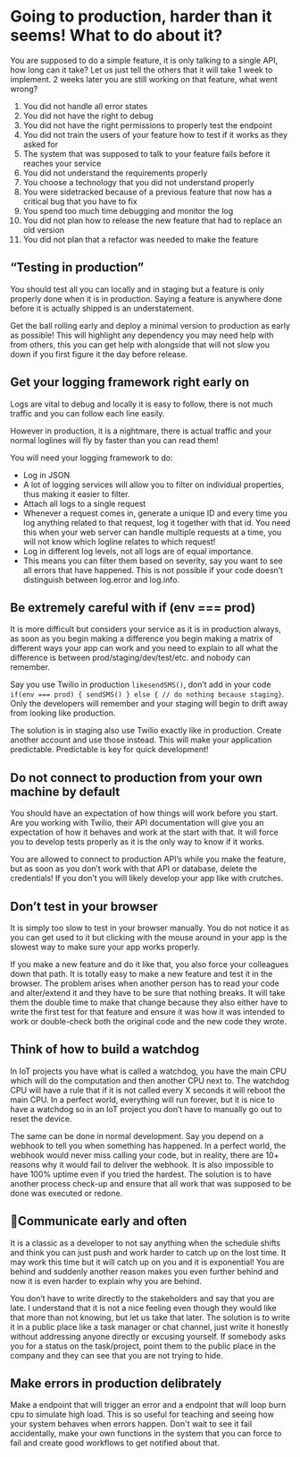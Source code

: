 # Going to production, harder than it seems! What to do about it?

You are supposed to do a simple feature, it is only talking to a single API, how long can it take? Let us just tell the others that it will take 1 week to implement. 2 weeks later you are still working on that feature, what went wrong?

1. You did not handle all error states
2. You did not have the right to debug
3. You did not have the right permissions to properly test the endpoint
4. You did not train the users of your feature how to test if it works as they asked for
5. The system that was supposed to talk to your feature fails before it reaches your service
6. You did not understand the requirements properly
7. You choose a technology that you did not understand properly
8. You were sidetracked because of a previous feature that now has a critical bug that you have to fix
9. You spend too much time debugging and monitor the log
10. You did not plan how to release the new feature that had to replace an old version
11. You did not plan that a refactor was needed to make the feature

## “Testing in production”

You should test all you can locally and in staging but a feature is only properly done when it is in production. Saying a feature is anywhere done before it is actually shipped is an understatement.

Get the ball rolling early and deploy a minimal version to production as early as possible! This will highlight any dependency you may need help with from others, this you can get help with alongside that will not slow you down if you first figure it the day before release.

## Get your logging framework right early on

Logs are vital to debug and locally it is easy to follow, there is not much traffic and you can follow each line easily.

However in production, it is a nightmare, there is actual traffic and your normal loglines will fly by faster than you can read them!

You will need your logging framework to do:

- Log in JSON
- A lot of logging services will allow you to filter on individual properties, thus making it easier to filter.
- Attach all logs to a single request
- Whenever a request comes in, generate a unique ID and every time you log anything related to that request, log it together with that id. You need this when your web server can handle multiple requests at a time, you will not know which logline relates to which request!
- Log in different log levels, not all logs are of equal importance.
- This means you can filter them based on severity, say you want to see all errors that have happened. This is not possible if your code doesn’t distinguish between log.error and log.info.

## Be extremely careful with if (env === prod)

It is more difficult but considers your service as it is in production always, as soon as you begin making a difference you begin making a matrix of different ways your app can work and you need to explain to all what the difference is between prod/staging/dev/test/etc. and nobody can remember.

Say you use Twilio in production `likesendSMS()`, don’t add in your code `if(env === prod) { sendSMS() } else { // do nothing because staging}`. Only the developers will remember and your staging will begin to drift away from looking like production.

The solution is in staging also use Twilio exactly like in production. Create another account and use those instead. This will make your application predictable. Predictable is key for quick development!

## Do not connect to production from your own machine by default

You should have an expectation of how things will work before you start. Are you working with Twilio, their API documentation will give you an expectation of how it behaves and work at the start with that. It will force you to develop tests properly as it is the only way to know if it works.

You are allowed to connect to production API’s while you make the feature, but as soon as you don’t work with that API or database, delete the credentials! If you don’t you will likely develop your app like with crutches.

## Don’t test in your browser

It is simply too slow to test in your browser manually. You do not notice it as you can get used to it but clicking with the mouse around in your app is the slowest way to make sure your app works properly.

If you make a new feature and do it like that, you also force your colleagues down that path. It is totally easy to make a new feature and test it in the browser. The problem arises when another person has to read your code and alter/extend it and they have to be sure that nothing breaks. It will take them the double time to make that change because they also either have to write the first test for that feature and ensure it was how it was intended to work or double-check both the original code and the new code they wrote.

## Think of how to build a watchdog

In IoT projects you have what is called a watchdog, you have the main CPU which will do the computation and then another CPU next to. The watchdog CPU will have a rule that if it is not called every X seconds it will reboot the main CPU. In a perfect world, everything will run forever, but it is nice to have a watchdog so in an IoT project you don’t have to manually go out to reset the device.

The same can be done in normal development. Say you depend on a webhook to tell you when something has happened. In a perfect world, the webhook would never miss calling your code, but in reality, there are 10+ reasons why it would fail to deliver the webhook. It is also impossible to have 100% uptime even if you tried the hardest. The solution is to have another process check-up and ensure that all work that was supposed to be done was executed or redone.

## Communicate early and often

It is a classic as a developer to not say anything when the schedule shifts and think you can just push and work harder to catch up on the lost time. It may work this time but it will catch up on you and it is exponential! You are behind and suddenly another reason makes you even further behind and now it is even harder to explain why you are behind.

You don’t have to write directly to the stakeholders and say that you are late. I understand that it is not a nice feeling even though they would like that more than not knowing, but let us take that later. The solution is to write it in a public place like a task manager or chat channel, just write it honestly without addressing anyone directly or excusing yourself. If somebody asks you for a status on the task/project, point them to the public place in the company and they can see that you are not trying to hide.

## Make errors in production delibrately

Make a endpoint that will trigger an error and a endpoint that will loop burn cpu to simulate high load. This is so useful for teaching and seeing how your system behaves when errors happen. Don't wait to see it fail accidentally, make your own functions in the system that you can force to fail and create good workflows to get notified about that.
